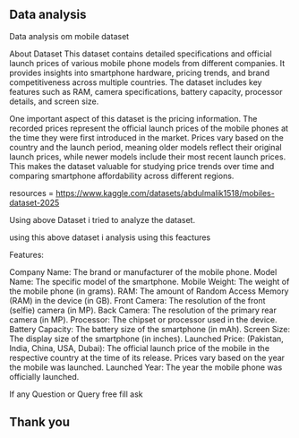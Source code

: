## Data analysis
Data analysis om mobile dataset

About Dataset
This dataset contains detailed specifications and official launch prices of various mobile phone models from different companies. It provides insights into smartphone hardware, pricing trends, and brand competitiveness across multiple countries. The dataset includes key features such as RAM, camera specifications, battery capacity, processor details, and screen size.

One important aspect of this dataset is the pricing information. The recorded prices represent the official launch prices of the mobile phones at the time they were first introduced in the market. Prices vary based on the country and the launch period, meaning older models reflect their original launch prices, while newer models include their most recent launch prices. This makes the dataset valuable for studying price trends over time and comparing smartphone affordability across different regions.

resources  = https://www.kaggle.com/datasets/abdulmalik1518/mobiles-dataset-2025

Using above Dataset i tried to analyze the dataset.

using this above dataset i analysis using this feactures

Features:

Company Name: The brand or manufacturer of the mobile phone.
Model Name: The specific model of the smartphone.
Mobile Weight: The weight of the mobile phone (in grams).
RAM: The amount of Random Access Memory (RAM) in the device (in GB).
Front Camera: The resolution of the front (selfie) camera (in MP).
Back Camera: The resolution of the primary rear camera (in MP).
Processor: The chipset or processor used in the device.
Battery Capacity: The battery size of the smartphone (in mAh).
Screen Size: The display size of the smartphone (in inches).
Launched Price: (Pakistan, India, China, USA, Dubai): The official launch price of the mobile in the respective country at the time of its release. Prices vary based on the year the mobile was launched.
Launched Year: The year the mobile phone was officially launched.

If any Question or Query free fill ask



## Thank you 

